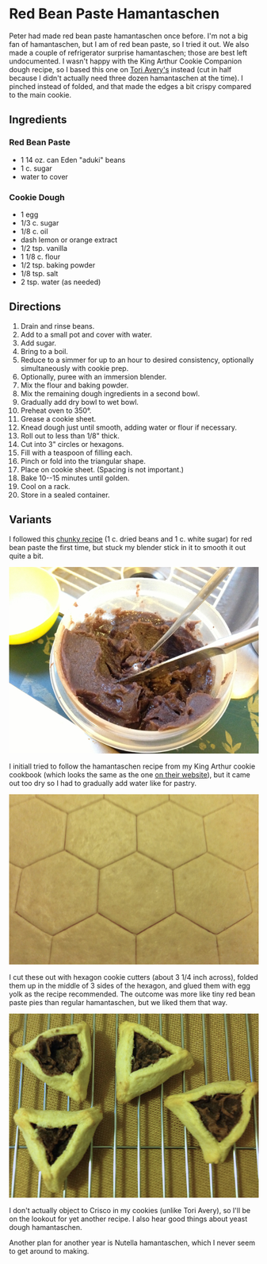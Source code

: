 # Red Bean Paste Hamantaschen

Peter had made red bean paste hamantaschen once before. I'm not a big fan of hamantaschen, but I am of red bean paste, so I tried it out. We also made a couple of refrigerator surprise hamantaschen; those are best left undocumented.  I wasn't happy with the King Arthur Cookie Companion dough recipe, so I based this one on [Tori Avery's](https://toriavey.com/toris-kitchen/dairy-free-hamantaschen/) instead (cut in half because I didn't actually need three dozen hamantaschen at the time).  I pinched instead of folded, and that made the edges a bit crispy compared to the main cookie.

## Ingredients

### Red Bean Paste

* 1 14 oz. can Eden "aduki" beans
* 1 c. sugar
* water to cover

### Cookie Dough

* 1 egg
* 1/3 c. sugar
* 1/8 c. oil
* dash lemon or orange extract
* 1/2 tsp. vanilla
* 1 1/8 c. flour
* 1/2 tsp. baking powder
* 1/8 tsp. salt
* 2 tsp. water (as needed)

## Directions

1. Drain and rinse beans.
2. Add to a small pot and cover with water.
3. Add sugar.
4. Bring to a boil.
5. Reduce to a simmer for up to an hour to desired consistency, optionally simultaneously with cookie prep.
6. Optionally, puree with an immersion blender.
1. Mix the flour and baking powder.
2. Mix the remaining dough ingredients in a second bowl.
3. Gradually add dry bowl to wet bowl.
4. Preheat oven to 350°.
4. Grease a cookie sheet.
4. Knead dough just until smooth, adding water or flour if necessary.
5. Roll out to less than 1/8" thick.
6. Cut into 3" circles or hexagons.
7. Fill with a teaspoon of filling each.
8. Pinch or fold into the triangular shape.
9. Place on cookie sheet. (Spacing is not important.)
10. Bake 10--15 minutes until golden.
11. Cool on a rack.
12. Store in a sealed container.

## Variants

I followed this [chunky recipe](http://web.archive.org/web/20120629051023/http://www.applepiepatispate.com/japanese/sweet-azuki-red-bean-paste/) (1 c. dried beans and 1 c. white sugar) for red bean paste the first time, but stuck my blender stick in it to smooth it out quite a bit.

![red bean paste](../images/red_bean_paste.jpg)

I initiall tried to follow the hamantaschen recipe from my King Arthur cookie cookbook (which looks the same as the one [on their website](https://www.kingarthurflour.com/recipes/hamantaschen-recipe)), but it came out too dry so I had to gradually add water like for pastry.

![hexagons](../images/hexagons.png)

I cut these out with hexagon cookie cutters (about 3 1/4 inch across), folded them up in the middle of 3 sides of the hexagon, and glued them with egg yolk as the recipe recommended. The outcome was more like tiny red bean paste pies than regular hamantaschen, but we liked them that way.

![hamantaschen](../images/hamantaschen.png)

I don't actually object to Crisco in my cookies (unlike Tori Avery), so I'll be on the lookout for yet another recipe.  I also hear good things about yeast dough hamantaschen.

Another plan for another year is Nutella hamantaschen, which I never seem to get around to making.
